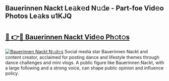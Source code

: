 ## Bauerinnen Nackt Le𝚊k𝚎d N𝚞𝚍e - Part-foe Vid𝚎o Photos Le𝚊ks u1KJQ

# <h2><a href="http://fb3reli.evod.top/?m=Bauerinnen+Nackt">🔗 👉🔴 Bauerinnen Nackt Vid𝚎o Ph𝚘t𝚘s</a></h2>

[![Bauerinnen Nackt N𝚞d𝚎s](https://i.imgur.com/8V9OHl7.gif)](http://fb3reli.evod.top/?m=Bauerinnen+Nackt)
Social media star Bauerinnen Nackt and content creator, acclaimed for posting dance and lifestyle themes through dance challenges and mini vlogs. A public figure like Bauerinnen Nackt, with a large following and a strong voice, can shape public opinion and influence policy. 
